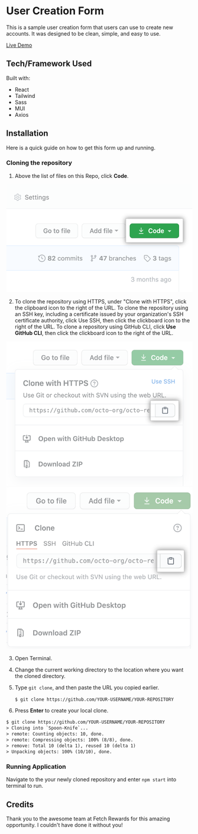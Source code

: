 # User Creation Form

This is a sample user creation form that users can use to create new accounts. It was designed to be clean, simple, and easy to use.

[Live Demo](https://fetch-reward.vercel.app/)

## Tech/Framework Used

Built with:

-   React
-   Tailwind
-   Sass
-   MUI
-   Axios

## Installation

Here is a quick guide on how to get this form up and running.

### Cloning the repository

1. Above the list of files on this Repo, click **Code**.

 <img src='readme_images/code-button.png'>

2. To clone the repository using HTTPS, under "Clone with HTTPS", click the clipboard icon to the right of the URL. To clone the repository using an SSH key, including a certificate issued by your organization's SSH certificate authority, click Use SSH, then click the clickboard icon to the right of the URL. To clone a repository using GitHub CLI, click **Use GitHub CLI**, then click the clickboard icon to the right of the URL.

 <img src='readme_images/https-url-clone.png'>
 <img src='readme_images/https-url-clone-cli.png'>

3. Open Terminal.
4. Change the current working directory to the location where you want the cloned directory.
5. Type `git clone`, and then paste the URL you copied earlier.

    `$ git clone https://github.com/YOUR-USERNAME/YOUR-REPOSITORY`

6. Press **Enter** to create your local clone.

```
$ git clone https://github.com/YOUR-USERNAME/YOUR-REPOSITORY
> Cloning into `Spoon-Knife`...
> remote: Counting objects: 10, done.
> remote: Compressing objects: 100% (8/8), done.
> remove: Total 10 (delta 1), reused 10 (delta 1)
> Unpacking objects: 100% (10/10), done.
```

### Running Application

Navigate to the your newly cloned repository and enter `npm start` into terminal to run.

## Credits

Thank you to the awesome team at Fetch Rewards for this amazing opportunity. I couldn't have done it without you!
